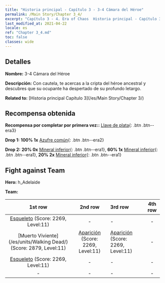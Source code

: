 ```yaml
---
title: "Historia principal - Capítulo 3 - 3-4 Cámara del Héroe"
permalink: /Main Story/Chapter 3_4/
excerpt: "Capítulo 3 - 4. Era of Chaos  Historia principal - Capítulo 3_4. 3-4 Cámara del Héroe"
last_modified_at: 2021-04-22
locale: es
ref: "Chapter 3_4.md"
toc: false
classes: wide
---
```


## Detalles

 **Nombre:** 3-4 Cámara del Héroe

 **Descripción:** Con cautela, te acercas a la cripta del héroe ancestral y descubres que su ocupante ha despertado de su profundo letargo.

 **Related to:** [Historia principal Capítulo 3](/es/Main Story/Chapter 3/)

## Recompensa obtenida

 **Recompensa por completar por primera vez::** [Llave de plata](/ItemsES/con_693/){: .btn .btn--era3}

 **Drop 1:** **100% 1x** [Azufre común](/ItemsES/mat_9/){: .btn .btn--era2}

 **Drop 2:** **20% 0x** [Mineral inferior](/ItemsES/mat_1/){: .btn .btn--era1}, **60% 1x** [Mineral inferior](/ItemsES/mat_1/){: .btn .btn--era1}, **20% 2x** [Mineral inferior](/ItemsES/mat_1/){: .btn .btn--era1}


## Fight against Team
 **Hero:** h_Adelaide

 **Team:**


  | 1st row | 2nd row | 3rd row | 4th row |
  |:----:|:----:|:----|:----:|
  | [Esqueleto](/es/units/Skeleton/) (Score: 2269, Level:11)  | - | - | - |
  | [Muerto Viviente](/es/units/Walking Dead/) (Score: 2879, Level:11)  | [Aparición](/es/units/Wight/) (Score: 2269, Level:11)  | [Aparición](/es/units/Wight/) (Score: 2269, Level:11)  | - |
  | [Esqueleto](/es/units/Skeleton/) (Score: 2269, Level:11)  | - | - | - |
  | - | - | - | - |


